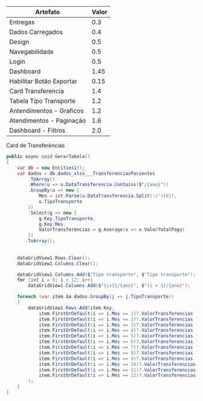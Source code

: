 | Artefato                 | Valor |
|--------------------------|-------|
| Entregas                 | 0.3   |
| Dados Carregados         | 0.4   |
| Design                   | 0.5   |
| Navegabilidade           | 0.5   |
| Login                    | 0.5   |
| Dashboard                | 1.45  |
| Habilitar Botão Exportar | 0.15  |
| Card Transferencia       | 1.4   |
| Tabela Tipo Transporte   | 1.2   |
| Antendimentos - Graficos | 1.2   |
| Atendimentos - Paginação | 1.6   |
| Dashboard - Filtros      | 2.0   |

Card de Transferências
```cs
public async void GerarTabela()
{
    var db = new Entities1();
    var dados = db.dados_xlsx___TransferenciasPacientes
        .ToArray()
        .Where(u => u.DataTransferencia.Contains($"/{ano}"))
        .GroupBy(u => new {
            Mes = int.Parse(u.DataTransferencia.Split('/')[0]),
            u.TipoTransporte
        })
        .Select(g => new {
            g.Key.TipoTransporte,
            g.Key.Mes,
            ValorTransferencias = g.Average(x => x.ValorTotalPago)
        })
       .ToArray();
    
    
    dataGridView1.Rows.Clear();
    dataGridView1.Columns.Clear();

    dataGridView1.Columns.Add($"Tipo transporte", $"Tipo transporte");
    for (int i = 0; i < 12; i++) 
        dataGridView1.Columns.Add($"{i+1}/{ano}", $"{i + 1}/{ano}");

    foreach (var item in dados.GroupBy(j => j.TipoTransporte))
    {
        dataGridView1.Rows.Add(item.Key, 
            item.FirstOrDefault(i => i.Mes == 1)?.ValorTransferencias ?? 0,
            item.FirstOrDefault(i => i.Mes == 2)?.ValorTransferencias ?? 0,
            item.FirstOrDefault(i => i.Mes == 3)?.ValorTransferencias ?? 0,
            item.FirstOrDefault(i => i.Mes == 4)?.ValorTransferencias ?? 0,
            item.FirstOrDefault(i => i.Mes == 5)?.ValorTransferencias ?? 0,
            item.FirstOrDefault(i => i.Mes == 6)?.ValorTransferencias ?? 0,
            item.FirstOrDefault(i => i.Mes == 7)?.ValorTransferencias ?? 0,
            item.FirstOrDefault(i => i.Mes == 8)?.ValorTransferencias ?? 0,
            item.FirstOrDefault(i => i.Mes == 9)?.ValorTransferencias ?? 0,
            item.FirstOrDefault(i => i.Mes == 10)?.ValorTransferencias ?? 0,
            item.FirstOrDefault(i => i.Mes == 11)?.ValorTransferencias ?? 0,
            item.FirstOrDefault(i => i.Mes == 12)?.ValorTransferencias ?? 0
        );
    }
}
```
